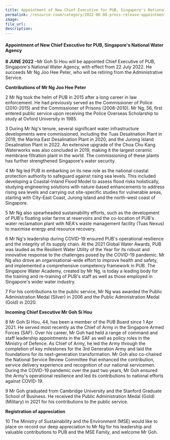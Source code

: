 ```yaml
---  
title: Appointment of New Chief Executive for PUB, Singapore's National Water Agency 
permalink: /resource-room/category/2022-06-08-press-release-appointment-of-new-chief-executive-PUB/  
image:  
file_url:  
description:  
---  
```


#### Appointment of New Chief Executive for PUB, Singapore's National Water Agency

**8 JUNE 2022** –Mr Goh Si Hou will be appointed Chief Executive of PUB, Singapore&#39;s National Water Agency, with effect from 22 July 2022. He succeeds Mr Ng Joo Hee Peter, who will be retiring from the Administrative Service.

**Contributions of Mr Ng Joo Hee Peter**

2 Mr Ng took the helm of PUB in 2015 after a long career in law enforcement. He had previously served as the Commissioner of Police (2010-2015) and the Commissioner of Prisons (2008-2010). Mr Ng, 56, first entered public service upon receiving the Police Overseas Scholarship to study at Oxford University in 1985.

3 During Mr Ng&#39;s tenure, several significant water infrastructure developments were commissioned, including the Tuas Desalination Plant in 2019, the Marina East Desalination Plant in 2020, and the Jurong Island Desalination Plant in 2022. An extensive upgrade of the Choa Chu Kang Waterworks was also concluded in 2019, making it the largest ceramic membrane filtration plant in the world. The commissioning of these plants has further strengthened Singapore&#39;s water security.

4 Mr Ng led PUB in embarking on its new role as the national coastal protection authority to safeguard against rising sea levels. This included developing a Coastal-Inland Flood Model to assess flood risks holistically, studying engineering solutions with nature-based enhancements to address rising sea levels and carrying out site-specific studies for vulnerable areas, starting with City-East Coast, Jurong Island and the north-west coast of Singapore.

5 Mr Ng also spearheaded sustainability efforts, such as the development of PUB&#39;s floating solar farms at reservoirs and the co-location of PUB&#39;s water reclamation plant with NEA&#39;s waste management facility (Tuas Nexus) to maximise energy and resource recovery.

6 Mr Ng&#39;s leadership during COVID-19 ensured PUB&#39;s operational resilience and the integrity of its supply chain. At the 2021 Global Water Awards, PUB was lauded as the Resilient Water Utility of the Year for its robust and innovative response to the challenges posed by the COVID-19 pandemic. Mr Ng also drove an organisational-wide effort to improve health and safety, and implemented a comprehensive competency framework in PUB. The Singapore Water Academy, created by Mr Ng, is today a leading body for the training and re-training of PUB&#39;s staff as well as those employed in Singapore&#39;s wider water industry.

7 For his contributions to the public service, Mr Ng was awarded the Public Administration Medal (Silver) in 2006 and the Public Administration Medal (Gold) in 2020.

**Incoming Chief Executive Mr Goh Si Hou**

8 Mr Goh Si Hou, 44, has been a member of the PUB Board since 1 Apr 2021. He served most recently as the Chief of Army in the Singapore Armed Forces (SAF). Over his career, Mr Goh had held a range of command and staff leadership appointments in the SAF as well as policy roles in the Ministry of Defence. As Chief of Army, he led the Army through the completion of key milestones for the 3rd Generation Army and laid the foundations for its next-generation transformation. Mr Goh also co-chaired the National Service Review Committee that enhanced the contribution, service delivery experience and recognition of our national servicemen. During the COVID-19 pandemic over the past two years, Mr Goh ensured the Army&#39;s operational resilience and led its contributions to national efforts against COVID-19.

9 Mr Goh graduated from Cambridge University and the Stanford Graduate School of Business. He received the Public Administration Medal (Gold) (Military) in 2021 for his contributions to the public service.

**Registration of appreciation**

10 The Ministry of Sustainability and the Environment (MSE) would like to place on record our deep appreciation to Mr Ng for his leadership and valuable contributions to PUB and the MSE Family, and welcome Mr Goh.

